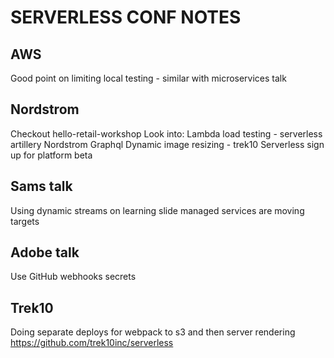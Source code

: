 # SERVERLESS CONF NOTES

## AWS
Good point on limiting local testing - similar with microservices talk

## Nordstrom
Checkout hello-retail-workshop
Look into:
Lambda load testing - serverless artillery Nordstrom
Graphql
Dynamic image resizing - trek10
Serverless sign up for platform beta

## Sams talk
Using dynamic streams on learning slide
managed services are moving targets

## Adobe talk
Use GitHub webhooks secrets

## Trek10
Doing separate deploys for webpack to s3 and then server rendering
https://github.com/trek10inc/serverless
